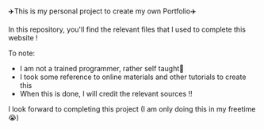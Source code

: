 ✈️This is my personal project to create my own Portfolio✈️

In this repository, you'll find the relevant files that I used to complete this website !

To note:
- I am not a trained programmer, rather self taught🥲
- I took some reference to online materials and other tutorials to create this
- When this is done, I will credit the relevant sources !!

I look forward to completing this project (I am only doing this in my freetime😭)
